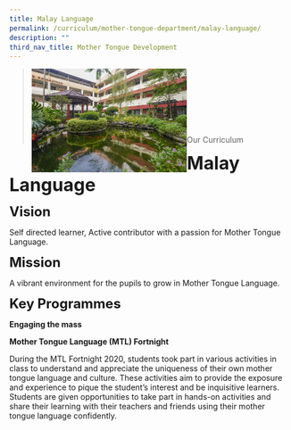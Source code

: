 ```yaml
---
title: Malay Language
permalink: /curriculum/mother-tongue-department/malay-language/
description: ""
third_nav_title: Mother Tongue Development
---
```

><img src="images/Curriculum/Picture-3-min.jpg"  
     style="width:60%"
			align="left"><br><br><br><br><br><br><br>
>Our Curriculum

**<font size=6>Malay Language</font>**

**<font size=5>Vision</font>**

Self directed learner, Active contributor with a passion for Mother Tongue Language.

**<font size=5>Mission</font>**

A vibrant environment for the pupils to grow in Mother Tongue Language.

**<font size=5>Key Programmes</font>**

**Engaging the mass**

**Mother Tongue Language (MTL) Fortnight**

During the MTL Fortnight 2020, students took part in various activities in class to understand and appreciate the uniqueness of their own mother tongue language and culture. These activities aim to provide the exposure and experience to pique the student’s interest and be inquisitive learners. Students are given opportunities to take part in hands-on activities and share their learning with their teachers and friends using their mother tongue language confidently.